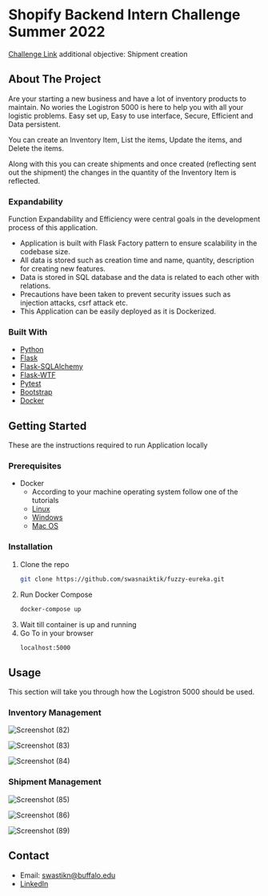 # Shopify Backend Intern Challenge Summer 2022

[Challenge Link](https://docs.google.com/document/d/1z9LZ_kZBUbg-O2MhZVVSqTmvDko5IJWHtuFmIu_Xg1A/edit) additional objective: Shipment creation

<!-- ABOUT THE PROJECT -->
## About The Project

Are your starting a new business and have a lot of inventory products to maintain. No wories the Logistron 5000 is here to help you with all your logistic problems. Easy set up, Easy to use interface, Secure, Efficient and Data persistent.

You can create an Inventory Item, List the items, Update the items, and Delete the items. 

Along with this you can create shipments and once created (reflecting sent out the shipment) the changes in the quantity of the Inventory Item is reflected.

### Expandability

Function Expandability and Efficiency were central goals in the development process of this application.

* Application is built with Flask Factory pattern to ensure scalability in the codebase size.
* All data is stored such as creation time and name, quantity, description for creating new features.
* Data is stored in SQL database and the data is related to each other with relations.
* Precautions have been taken to prevent security issues such as injection attacks, csrf attack etc.
* This Application can be easily deployed as it is Dockerized.

### Built With

* [Python](https://www.python.org/)
* [Flask](https://flask.palletsprojects.com/en/2.0.x/)
* [Flask-SQLAlchemy](https://flask-sqlalchemy.palletsprojects.com/en/2.x/)
* [Flask-WTF](https://flask-wtf.readthedocs.io/en/1.0.x/)
* [Pytest](https://docs.pytest.org/en/6.2.x/)
* [Bootstrap](https://getbootstrap.com/)
* [Docker](https://www.docker.com/)

<!-- GETTING STARTED -->
## Getting Started

These are the instructions required to run Application locally
### Prerequisites
* Docker
  * According to your machine operating system follow one of the tutorials
  * [Linux](https://docs.docker.com/engine/install/ubuntu/)
  * [Windows](https://docs.docker.com/desktop/windows/insta)
  * [Mac OS](https://docs.docker.com/desktop/mac/install/)
  
### Installation

1. Clone the repo
   ```sh
   git clone https://github.com/swasnaiktik/fuzzy-eureka.git
   ```
2. Run Docker Compose
   ```sh
   docker-compose up
   ```
3. Wait till container is up and running
4. Go To in your browser
   ```sh
   localhost:5000
   ```

<!-- USAGE EXAMPLES -->
## Usage

This section will take you through how the Logistron 5000 should be used.

### Inventory Management

![Screenshot (82)](https://user-images.githubusercontent.com/26603306/149097612-6a0ec24f-2744-4ff2-bffa-60626fc85094.png)

![Screenshot (83)](https://user-images.githubusercontent.com/26603306/149097628-88abf7d6-b725-4abe-8c2b-037627073537.png)

![Screenshot (84)](https://user-images.githubusercontent.com/26603306/149097665-4a2d912a-8016-4a68-99cb-184f55b492ad.png)

### Shipment Management

![Screenshot (85)](https://user-images.githubusercontent.com/26603306/149097713-1415b316-7cff-4e0c-a2fd-ecf1829d3e21.png)

![Screenshot (86)](https://user-images.githubusercontent.com/26603306/149097738-39856020-d163-476b-959b-735e3ed67f18.png)

![Screenshot (89)](https://user-images.githubusercontent.com/26603306/149097755-3689c2d2-c8cf-4440-90e1-0799218e8dce.png)

## Contact

* Email: swastikn@buffalo.edu
* [LinkedIn](https://www.linkedin.com/in/swastikn/)
